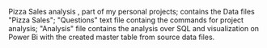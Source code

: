 Pizza Sales analysis , part of my personal projects;
contains the Data files "Pizza Sales";
"Questions" text file containg the commands for project analysis;
"Analysis" file contains the analysis over SQL and visualization on Power Bi with the created master table from source data files.
